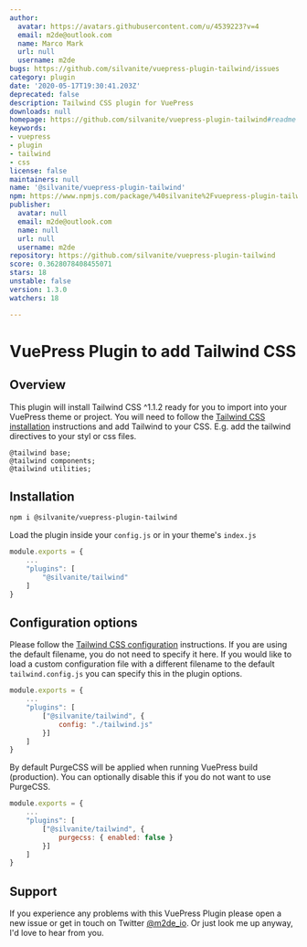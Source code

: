 ```yaml
---
author:
  avatar: https://avatars.githubusercontent.com/u/4539223?v=4
  email: m2de@outlook.com
  name: Marco Mark
  url: null
  username: m2de
bugs: https://github.com/silvanite/vuepress-plugin-tailwind/issues
category: plugin
date: '2020-05-17T19:30:41.203Z'
deprecated: false
description: Tailwind CSS plugin for VuePress
downloads: null
homepage: https://github.com/silvanite/vuepress-plugin-tailwind#readme
keywords:
- vuepress
- plugin
- tailwind
- css
license: false
maintainers: null
name: '@silvanite/vuepress-plugin-tailwind'
npm: https://www.npmjs.com/package/%40silvanite%2Fvuepress-plugin-tailwind
publisher:
  avatar: null
  email: m2de@outlook.com
  name: null
  url: null
  username: m2de
repository: https://github.com/silvanite/vuepress-plugin-tailwind
score: 0.3628078408455071
stars: 18
unstable: false
version: 1.3.0
watchers: 18

---
```


# VuePress Plugin to add Tailwind CSS

## Overview

This plugin will install Tailwind CSS ^1.1.2 ready for you to import into your VuePress theme or project. You will need to follow the [Tailwind CSS installation](https://tailwindcss.com/docs/installation/) instructions and add Tailwind to your CSS. E.g. add the tailwind directives to your styl or css files.

```styl
@tailwind base;
@tailwind components;
@tailwind utilities;
```

## Installation

```sh
npm i @silvanite/vuepress-plugin-tailwind
```

Load the plugin inside your `config.js` or in your theme's `index.js`

```js
module.exports = {
    ...
    "plugins": [
        "@silvanite/tailwind"
    ]
}
```

## Configuration options

Please follow the [Tailwind CSS configuration](https://tailwindcss.com/docs/configuration/) instructions. If you are using the default filename, you do not need to specify it here. If you would like to load a custom configuration file with a different filename to the default `tailwind.config.js` you can specify this in the plugin options.

```js
module.exports = {
    ...
    "plugins": [
        ["@silvanite/tailwind", {
            config: "./tailwind.js"
        }]
    ]
}
```

By default PurgeCSS will be applied when running VuePress build (production). You can optionally disable this if you do not want to use PurgeCSS.

```js
module.exports = {
    ...
    "plugins": [
        ["@silvanite/tailwind", {
            purgecss: { enabled: false }
        }]
    ]
}
```

## Support

If you experience any problems with this VuePress Plugin please open a new issue or get in touch on Twitter [@m2de_io](https://twitter.com/m2de_io). Or just look me up anyway, I'd love to hear from you.
